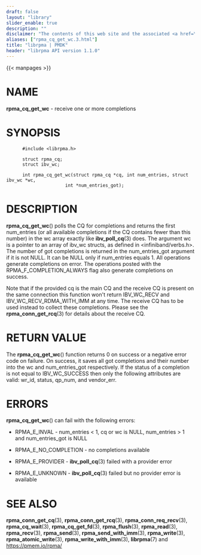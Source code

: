 ```yaml
---
draft: false
layout: "library"
slider_enable: true
description: ""
disclaimer: "The contents of this web site and the associated <a href=\"https://github.com/pmem\">GitHub repositories</a> are BSD-licensed open source."
aliases: ["rpma_cq_get_wc.3.html"]
title: "librpma | PMDK"
header: "librpma API version 1.1.0"
---
```

{{< manpages >}}

[comment]: <> (SPDX-License-Identifier: BSD-3-Clause)
[comment]: <> (Copyright 2020-2022, Intel Corporation)

NAME
====

**rpma\_cq\_get\_wc** - receive one or more completions

SYNOPSIS
========

          #include <librpma.h>

          struct rpma_cq;
          struct ibv_wc;

          int rpma_cq_get_wc(struct rpma_cq *cq, int num_entries, struct ibv_wc *wc,
                          int *num_entries_got);

DESCRIPTION
===========

**rpma\_cq\_get\_wc**() polls the CQ for completions and returns the
first num\_entries (or all available completions if the CQ contains
fewer than this number) in the wc array exactly like
**ibv\_poll\_cq**(3) does. The argument wc is a pointer to an array of
ibv\_wc structs, as defined in \<infiniband/verbs.h\>. The number of got
completions is returned in the num\_entries\_got argument if it is not
NULL. It can be NULL only if num\_entries equals 1. All operations
generate completions on error. The operations posted with the
RPMA\_F\_COMPLETION\_ALWAYS flag also generate completions on success.

Note that if the provided cq is the main CQ and the receive CQ is
present on the same connection this function won\'t return IBV\_WC\_RECV
and IBV\_WC\_RECV\_RDMA\_WITH\_IMM at any time. The receive CQ has to be
used instead to collect these completions. Please see the
**rpma\_conn\_get\_rcq**(3) for details about the receive CQ.

RETURN VALUE
============

The **rpma\_cq\_get\_wc**() function returns 0 on success or a negative
error code on failure. On success, it saves all got completions and
their number into the wc and num\_entries\_got respectively. If the
status of a completion is not equal to IBV\_WC\_SUCCESS then only the
following attributes are valid: wr\_id, status, qp\_num, and
vendor\_err.

ERRORS
======

**rpma\_cq\_get\_wc**() can fail with the following errors:

-   RPMA\_E\_INVAL - num\_entries \< 1, cq or wc is NULL,
    num\_entries \> 1 and num\_entries\_got is NULL

-   RPMA\_E\_NO\_COMPLETION - no completions available

-   RPMA\_E\_PROVIDER - **ibv\_poll\_cq**(3) failed with a provider
    error

-   RPMA\_E\_UNKNOWN - **ibv\_poll\_cq**(3) failed but no provider error
    is available

SEE ALSO
========

**rpma\_conn\_get\_cq**(3), **rpma\_conn\_get\_rcq**(3),
**rpma\_conn\_req\_recv**(3), **rpma\_cq\_wait**(3),
**rpma\_cq\_get\_fd**(3), **rpma\_flush**(3), **rpma\_read**(3),
**rpma\_recv**(3), **rpma\_send**(3), **rpma\_send\_with\_imm**(3),
**rpma\_write**(3), **rpma\_atomic\_write**(3),
**rpma\_write\_with\_imm**(3), **librpma**(7) and https://pmem.io/rpma/
